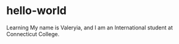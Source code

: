 # hello-world
Learning 
My name is Valeryia, and I am an International student at Connecticut College.
